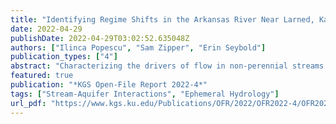 ```yaml
---
title: "Identifying Regime Shifts in the Arkansas River Near Larned, Kansas"
date: 2022-04-29
publishDate: 2022-04-29T03:02:52.635048Z
authors: ["Ilinca Popescu", "Sam Zipper", "Erin Seybold"]
publication_types: ["4"]
abstract: "Characterizing the drivers of flow in non-perennial streams is increasingly important for understanding the effects of variable flow regimes on local communities and ecosystems. Regime shift theory has been used to explain changes in other hydrologic systems, but the theory as it applies to non-perennial streams has yet to be fully explored. Here, we use the Arkansas River basin near Larned, Kansas, to determine whether changes between flow and no-flow conditions can be described using a regime shift framework. We combined hydrological, meteorological, and ecological time series data to test for the presence of statistical hints commonly associated with regime shifting systems and used a sequential t-test analysis of regime shifts (STARS) algorithm to test for regime shifts in the time series of weekly and monthly no-flow days. Although flow data exhibited hints such as critical slowing down and asymmetry of flow rates, evidence for increased variance and autocorrelation was weak. STARS identified at least five shifts between dry (predominantly no-flow conditions), intermediate (alternating flowing and no-flow conditions), and wet (predominantly flowing conditions) regimes in the river between 1998 and 2021. The intermediate regime appears to be a transitory phase between the stable wet and dry regimes observed at Larned. Regime shifts at the site are likely driven by a complex interaction between climate, pumping, and stream-aquifer interactions."
featured: true
publication: "*KGS Open-File Report 2022-4*"
tags: ["Stream-Aquifer Interactions", "Ephemeral Hydrology"]
url_pdf: "https://www.kgs.ku.edu/Publications/OFR/2022/OFR2022-4/OFR2022-4.pdf"
---
```


